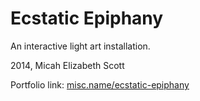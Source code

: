 Ecstatic Epiphany
=================

An interactive light art installation.

2014, Micah Elizabeth Scott

Portfolio link: [misc.name/ecstatic-epiphany](http://www.misc.name/ecstatic-epiphany)
